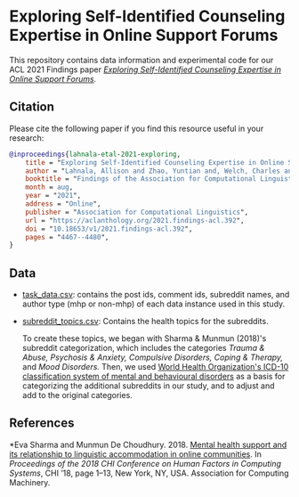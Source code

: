 # Exploring Self-Identified Counseling Expertise in Online Support Forums

This repository contains data information and experimental code for our ACL 2021 Findings paper *[Exploring Self-Identified Counseling Expertise in Online Support Forums](https://aclanthology.org/2021.findings-acl.392.pdf).* 

## Citation

Please cite the following paper if you find this resource useful in your research:

```bibtex
@inproceedings{lahnala-etal-2021-exploring,
    title = "Exploring Self-Identified Counseling Expertise in Online Support Forums",
    author = "Lahnala, Allison and Zhao, Yuntian and, Welch, Charles and Kummerfeld, Jonathan K. and An, Lawrence C and Resnicow, Kenneth and Mihalcea, Rada and P{\'e}rez-Rosas, Ver{\'o}nica",
    booktitle = "Findings of the Association for Computational Linguistics: ACL-IJCNLP 2021",
    month = aug,
    year = "2021",
    address = "Online",
    publisher = "Association for Computational Linguistics",
    url = "https://aclanthology.org/2021.findings-acl.392",
    doi = "10.18653/v1/2021.findings-acl.392",
    pages = "4467--4480",
}
```

## Data

- [task_data.csv](./Data/task_data.csv): contains the post ids, comment ids, subreddit names, and author type (mhp or non-mhp) of each data instance used in this study.
- [subreddit_topics.csv](./Data/subreddit_topics.csv): Contains the health topics for the subreddits. 
  
  To create these topics, we began with Sharma & Munmun (2018)'s subreddit categorization, which includes the categories *Trauma & Abuse,* *Psychosis & Anxiety,* *Compulsive Disorders,* *Coping & Therapy,* and *Mood Disorders.* Then, we used [World Health Organization's ICD-10 classification system of mental and behavioural disorders](https://www.who.int/substance_abuse/terminology/icd_10/en/) as a basis for categorizing the additional subreddits in our study, and to adjust and add to the original categories.

## References

*Eva Sharma and Munmun De Choudhury. 2018. [Mental health support and its relationship to linguistic accommodation in online communities](https://dl.acm.org/doi/10.1145/3173574.3174215). In *Proceedings of the 2018 CHI Conference on Human Factors in Computing Systems*, CHI ’18, page 1–13, New York, NY, USA. Association for Computing Machinery.